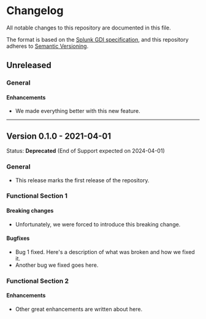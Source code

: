 # Changelog

All notable changes to this repository are documented in this file.

The format is based on the [Splunk GDI specification](https://github.com/signalfx/gdi-specification/blob/v1.0.0/specification/repository.md),
and this repository adheres to [Semantic Versioning](https://semver.org/spec/v2.0.0.html).

## Unreleased

### General

#### Enhancements

- We made everything better with this new feature.

---

## Version 0.1.0 - 2021-04-01

Status: **Deprecated** (End of Support expected on 2024-04-01)

### General

- This release marks the first release of the repository.

### Functional Section 1

#### Breaking changes

- Unfortunately, we were forced to introduce this breaking change.

#### Bugfixes

- Bug 1 fixed. Here's a description of what was broken and how we fixed it.
- Another bug we fixed goes here.

### Functional Section 2

#### Enhancements

- Other great enhancements are written about here.

